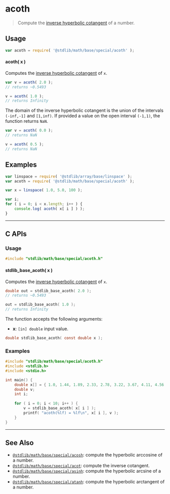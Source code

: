 <!--

@license Apache-2.0

Copyright (c) 2022 The Stdlib Authors.

Licensed under the Apache License, Version 2.0 (the "License");
you may not use this file except in compliance with the License.
You may obtain a copy of the License at

   http://www.apache.org/licenses/LICENSE-2.0

Unless required by applicable law or agreed to in writing, software
distributed under the License is distributed on an "AS IS" BASIS,
WITHOUT WARRANTIES OR CONDITIONS OF ANY KIND, either express or implied.
See the License for the specific language governing permissions and
limitations under the License.

-->

# acoth

> Compute the [inverse hyperbolic cotangent][hyperbolic-arctangent] of a number.

<section class="usage">

## Usage

```javascript
var acoth = require( '@stdlib/math/base/special/acoth' );
```

#### acoth( x )

Computes the [inverse hyperbolic cotangent][hyperbolic-arctangent] of `x`.

```javascript
var v = acoth( 2.0 );
// returns ~0.5493

v = acoth( 1.0 );
// returns Infinity
```

The domain of the inverse hyperbolic cotangent is the union of the intervals `(-inf,-1]` and `[1,inf)`. If provided a value on the open interval `(-1,1)`, the function returns `NaN`.

```javascript
var v = acoth( 0.0 );
// returns NaN

v = acoth( 0.5 );
// returns NaN
```

</section>

<!-- /.usage -->

<section class="examples">

## Examples

<!-- eslint no-undef: "error" -->

```javascript
var linspace = require( '@stdlib/array/base/linspace' );
var acoth = require( '@stdlib/math/base/special/acoth' );

var x = linspace( 1.0, 5.0, 100 );

var i;
for ( i = 0; i < x.length; i++ ) {
    console.log( acoth( x[ i ] ) );
}
```

</section>

<!-- /.examples -->

<!-- C interface documentation. -->

* * *

<section class="c">

## C APIs

<!-- Section to include introductory text. Make sure to keep an empty line after the intro `section` element and another before the `/section` close. -->

<section class="intro">

</section>

<!-- /.intro -->

<!-- C usage documentation. -->

<section class="usage">

### Usage

```c
#include "stdlib/math/base/special/acoth.h"
```

#### stdlib_base_acoth( x )

Computes the [inverse hyperbolic cotangent][hyperbolic-arctangent] of `x`.

```c
double out = stdlib_base_acoth( 2.0 );
// returns ~0.5493

out = stdlib_base_acoth( 1.0 );
// returns Infinity
```

The function accepts the following arguments:

-   **x**: `[in] double` input value.

```c
double stdlib_base_acoth( const double x );
```

</section>

<!-- /.usage -->

<!-- C API usage notes. Make sure to keep an empty line after the `section` element and another before the `/section` close. -->

<section class="notes">

</section>

<!-- /.notes -->

<!-- C API usage examples. -->

<section class="examples">

### Examples

```c
#include "stdlib/math/base/special/acoth.h"
#include <stdlib.h>
#include <stdio.h>

int main() {
    double x[] = { 1.0, 1.44, 1.89, 2.33, 2.78, 3.22, 3.67, 4.11, 4.56, 5.0 };
    double v;
    int i;
    
    for ( i = 0; i < 10; i++ ) {
        v = stdlib_base_acoth( x[ i ] );
        printf( "acoth(%lf) = %lf\n", x[ i ], v );
    }
}
```

</section>

<!-- /.examples -->

</section>

<!-- /.c -->

<!-- Section for related `stdlib` packages. Do not manually edit this section, as it is automatically populated. -->

<section class="related">

* * *

## See Also

-   <span class="package-name">[`@stdlib/math/base/special/acosh`][@stdlib/math/base/special/acosh]</span><span class="delimiter">: </span><span class="description">compute the hyperbolic arccosine of a number.</span>
-   <span class="package-name">[`@stdlib/math/base/special/acot`][@stdlib/math/base/special/acot]</span><span class="delimiter">: </span><span class="description">compute the inverse cotangent.</span>
-   <span class="package-name">[`@stdlib/math/base/special/asinh`][@stdlib/math/base/special/asinh]</span><span class="delimiter">: </span><span class="description">compute the hyperbolic arcsine of a number.</span>
-   <span class="package-name">[`@stdlib/math/base/special/atanh`][@stdlib/math/base/special/atanh]</span><span class="delimiter">: </span><span class="description">compute the hyperbolic arctangent of a number.</span>

</section>

<!-- /.related -->

<!-- Section for all links. Make sure to keep an empty line after the `section` element and another before the `/section` close. -->

<section class="links">

[hyperbolic-arctangent]: https://en.wikipedia.org/wiki/Inverse_hyperbolic_function

<!-- <related-links> -->

[@stdlib/math/base/special/acosh]: https://github.com/stdlib-js/math/tree/main/base/special/acosh

[@stdlib/math/base/special/acot]: https://github.com/stdlib-js/math/tree/main/base/special/acot

[@stdlib/math/base/special/asinh]: https://github.com/stdlib-js/math/tree/main/base/special/asinh

[@stdlib/math/base/special/atanh]: https://github.com/stdlib-js/math/tree/main/base/special/atanh

<!-- </related-links> -->

</section>

<!-- /.links -->
